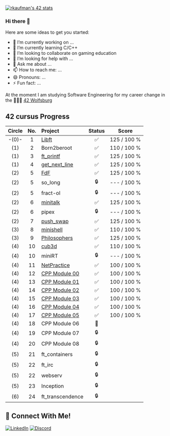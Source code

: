 [![rkaufman's 42 stats](https://badge42.vercel.app/api/v2/cl2r6b3yn005909mln989e21s/stats?cursusId=21&coalitionId=undefined)](https://github.com/JaeSeoKim/badge42)

### Hi there 👋

Here are some ideas to get you started:

- 🔭 I’m currently working on ...
- 🌱 I’m currently learning C/C++
- 👯 I’m looking to collaborate on gaming education
- 🤔 I’m looking for help with ...
- 💬 Ask me about ...
- 📫 How to reach me: ...
- 😄 Pronouns: ...
- ⚡ Fun fact: ...

At the moment I am studying Software Engineering for my career change in the 👨🏻‍💻 [42 Wolfsburg](https://42wolfsburg.de/)

## 42 cursus Progress

| Circle | No. | Project                                     | Status |     Score    |
| :----: | :-: | :------------------------------------------ | :----: | :----------: |
| -(0)-  |  1  | [Libft](../../../42_Libft)                  | ✅     | 125 / 100 % |    
|  (1)   |  2  | Born2beroot                                 | ✅     | 110 / 100 % |     
|  (1)   |  3  | [ft_printf](../../../42_ft_printf)          | ✅     | 125 / 100 % |   
|  (1)   |  4  | [get_next_line](../../../42_get_next_line)  | ✅     | 125 / 100 % |
|  (2)   |  5  | [FdF](../../../42_fdf)                      | ✅     | 125 / 100 % |     
|  (2)   |  5  | so_long                                     | 🔒     | --- / 100 % |
|  (2)   |  5  | fract-ol                                    | 🔒     | --- / 100 % |
|  (2)   |  6  | [minitalk](../../../42_minitalk)            | ✅     | 125 / 100 % |    
|  (2)   |  6  | pipex                                       | 🔒     | --- / 100 % |   
|  (2)   |  7  | [push_swap](../../../42_push_swap)          | ✅     | 125 / 100 % |
|  (3)   |  8  | [minishell](../../../42_minishell)          | ✅     | 110 / 100 % |
|  (3)   |  9  | [Philosophers](../../../42_philosophers)    | ✅     | 125 / 100 % |
|  (4)   | 10  | [cub3d](../../../42_cub3D)                  | ✅     | 110 / 100 % |
|  (4)   | 10  | miniRT                                      | 🔒     | --- / 100 % | 
|  (4)   | 11  | [NetPractice](../../../42_NetPractice)      | ✅     | 100 / 100 % |
|  (4)   | 12  | [CPP Module 00](../../../42_cpp_00)         | ✅     | 100 / 100 % |
|  (4)   | 13  | [CPP Module 01](../../../42_cpp_01)         | ✅     | 100 / 100 % |
|  (4)   | 14  | [CPP Module 02](../../../42_cpp_02)         | ✅     | 100 / 100 % |
|  (4)   | 15  | [CPP Module 03](../../../42_cpp_03)         | ✅     | 100 / 100 % |
|  (4)   | 16  | [CPP Module 04](../../../42_cpp_04)         | ✅     | 100 / 100 % |
|  (4)   | 17  | [CPP Module 05](../../../42_cpp_05)         | ✅     | 100 / 100 % |
|  (4)   | 18  | CPP Module 06 | 📝     |
|  (4)   | 19  | CPP Module 07 | 🔒     |
|  (4)   | 20  | CPP Module 08 | 🔒     |
|  (5)   | 21  | ft_containers                  | 🔒      |
|  (5)   | 22  | ft_irc                         | 🔒      |
|  (5)   | 22  | webserv                        | 🔒      |
|  (5)   | 23  | Inception                      | 🔒      |
|  (6)   | 24  | ft_transcendence               | 🔒      |
 
## 📱 Connect With Me!
[![LinkedIn](https://img.shields.io/badge/-LinkedIn-0e76a8?style=flat-square&logo=linkedin&logoColor=white)](https://www.linkedin.com/in/ren%C3%A9-kaufmann-14072a239/)
[![Discord](https://img.shields.io/badge/Discord-7289DA?style=flat-square&logo=discord&logoColor=white)](https://discordapp.com/users/426426595817947137)
